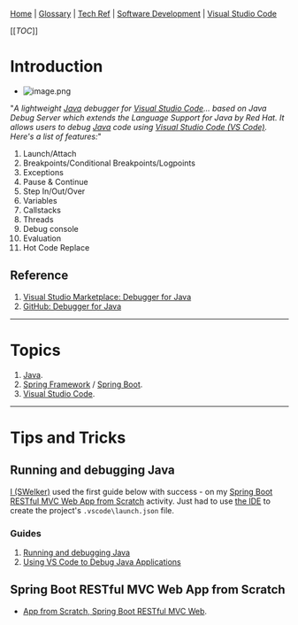 [Home](/Slalom-LLC/Slalom-Consulting) | [Glossary](/Glossary) | [Tech Ref](/Tech-Ref) | [Software Development](/Tech-Ref/Software-Development) | [Visual Studio Code](/Tech-Ref/Microsoft/Visual-Studio/VS-Code-\(Visual-Studio-Code\))

[[_TOC_]]

# Introduction
- ![image.png](/.attachments/image-53979f7d-d28d-4ece-9f1a-77974a52e050.png)

"_A lightweight [Java](/Tech-Ref/Software-Development/Java) debugger for [Visual Studio Code](/Tech-Ref/Microsoft/Visual-Studio/VS-Code-\(Visual-Studio-Code\))... based on Java Debug Server which extends the Language Support for Java by Red Hat. It allows users to debug [Java](/Tech-Ref/Software-Development/Java) code using [Visual Studio Code (VS Code)](/Tech-Ref/Microsoft/Visual-Studio/VS-Code-\(Visual-Studio-Code\)). Here's a list of features:_"

   1. Launch/Attach
   1. Breakpoints/Conditional Breakpoints/Logpoints
   1. Exceptions
   1. Pause & Continue
   1. Step In/Out/Over
   1. Variables
   1. Callstacks
   1. Threads
   1. Debug console
   1. Evaluation
   1. Hot Code Replace

## Reference
1. [Visual Studio Marketplace: Debugger for Java](https://marketplace.visualstudio.com/items?itemName=vscjava.vscode-java-debug)
1. [GitHub: Debugger for Java](https://github.com/Microsoft/vscode-java-debug/blob/main/README.md)

---
# Topics
1. [Java](/Tech-Ref/Software-Development/Java).
1. [Spring Framework](/Tech-Ref/Software-Development/Java/Java-Platform-Editions/Jakarta-EE-\(Enterprise-Edition\)/Spring-Framework) / [Spring Boot](/Tech-Ref/Software-Development/Java/Java-Platform-Editions/Jakarta-EE-\(Enterprise-Edition\)/Spring-Framework/Spring-Boot).
1. [Visual Studio Code](/Tech-Ref/Microsoft/Visual-Studio/VS-Code-\(Visual-Studio-Code\)).

---
# Tips and Tricks

## Running and debugging Java
[I (SWelker)](/Individuals/Scott-Welker) used the first guide below with success - on my [Spring Boot RESTful MVC Web App from Scratch](/Tech-Ref/Software-Development/Java/Java-Platform-Editions/Jakarta-EE-\(Enterprise-Edition\)/Spring-Framework/Spring-Boot/App-from-Scratch,-Spring-Boot-RESTful-MVC-Web) activity. Just had to use [the IDE](/Tech-Ref/Microsoft/Visual-Studio/VS-Code-\(Visual-Studio-Code\)) to create the project's `.vscode\launch.json` file.

### Guides
   1. [Running and debugging Java](https://code.visualstudio.com/docs/java/java-debugging)
   1. [Using VS Code to Debug Java Applications](https://code.visualstudio.com/blogs/2017/09/28/java-debug)

## Spring Boot RESTful MVC Web App from Scratch
- [App from Scratch, Spring Boot RESTful MVC Web](/Tech-Ref/Software-Development/Java/Java-Platform-Editions/Jakarta-EE-\(Enterprise-Edition\)/Spring-Framework/Spring-Boot/App-from-Scratch,-Spring-Boot-RESTful-MVC-Web).
